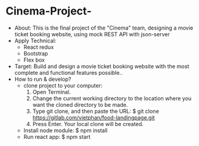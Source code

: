 # Cinema-Project-
- About: This is the final project of the "Cinema" team, designing a movie ticket booking website, using mock REST API with json-server
- Apply Technical:
    + React redux
    + Bootstrap
    + Flex box
- Target: Build and design a movie ticket booking website with the most complete and functional features possible..
- How to run & develop?
    + clone project to your computer: 
        1. Open Terminal.
        2. Change the current working directory to the location where you want the cloned directory to be made.
        3. Type git clone, and then paste the URL:
            $ git clone https://gitlab.com/vietphan/food-landingpage.git
        4. Press Enter. Your local clone will be created.
    + Install node module: $ npm install
    + Run react app: $ npm start